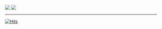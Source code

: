 <div>
    <a href="#"><img align=top src="https://github-readme-stats.vercel.app/api/top-langs/?username=miptleha&layout=compact&title_color=1F2328"/></a>
    <a href="#"><img align=top src="https://github-readme-stats.vercel.app/api?username=miptleha&rank_icon=percentile&hide=contribs&title_color=1F2328"/></a>
<div>

---

[![Hits](https://hits.seeyoufarm.com/api/count/incr/badge.svg?url=https%3A%2F%2Fgithub.com%2Fmiptleha&count_bg=%230C7DBD&title_bg=%23555555&icon=&icon_color=%23E7E7E7&title=hits&edge_flat=false)](https://hits.seeyoufarm.com)
